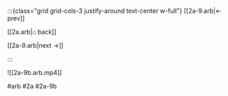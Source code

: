 :::{class="grid grid-cols-3 justify-around text-center w-full"}
[[2a-9.arb|← prev]]

[[2a.arb|⌂ back]]

[[2a-9.arb|next →]]

:::

![[2a-9b.arb.mp4]]

#arb #2a #2a-9b

